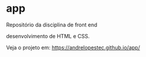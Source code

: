 # app

Repositório da disciplina de front end

desenvolvimento de HTML e CSS.

Veja o projeto em: https://andrelopestec.github.io/app/
